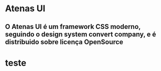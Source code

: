 # Atenas UI
## O Atenas UI é um framework CSS moderno, seguindo o design system convert company, e é distribuido sobre licença OpenSource

# teste